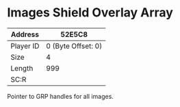 #  Images Shield Overlay Array
Address   | 52E5C8
----------|-------------
Player ID | 0 (Byte Offset: 0)
Size 	  | 4
Length 	  | 999
SC:R      | 

Pointer to GRP handles for all images.
